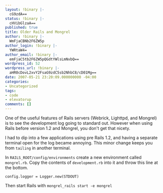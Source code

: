 ```yaml
---
layout: !binary |-
  cG9zdA==
status: !binary |-
  cHVibGlzaA==
published: true
title: Older Rails and Mongrel
author: !binary |-
  WmFjaCBNb2F6ZW5p
author_login: !binary |-
  YWRtaW4=
author_email: !binary |-
  emFjaC5tb2F6ZW5pQGdtYWlsLmNvbQ==
wordpress_id: 52
wordpress_url: !binary |-
  aHR0cDovL2xvY2FsaG9zdC5sb2NhbC8/cD01Mg==
date: 2007-05-21 23:20:09.000000000 -04:00
categories:
- Uncategorized
tags:
- code
- elevatorup
comments: []
---
```

One of the useful features of Rails servers (Webrick, Lighttpd, and Mongrel) is to see the development log going to standard out. However when using Rails before version 1.2 and Mongrel, you don't get that nicety.

I had to dip into a few applications using pre Rails 1.2, and having a separate terminal open for the log became annoying. This minor change keeps you from `tailing` in another terminal.

In `RAILS_ROOT/config/environments` create a new environment called `mongrel.rb`. Copy the contents of `development.rb` into it and throw this line at the bottom. 

`config.logger = Logger.new(STDOUT)`

Then start Rails with `mongrel_rails start -e mongrel`
